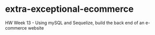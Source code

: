 # extra-exceptional-ecommerce
HW Week 13 - Using mySQL and Sequelize, build the back end of an e-commerce website
